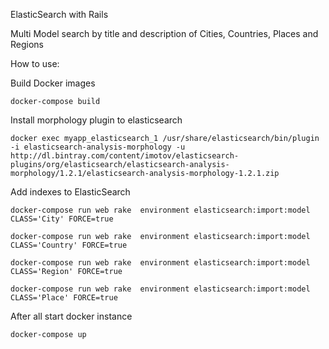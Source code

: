 ElasticSearch with Rails

Multi Model search by title and description of Cities, Countries, Places and Regions

How to use:

Build Docker images

```
docker-compose build
```

Install morphology plugin to elasticsearch

```
docker exec myapp_elasticsearch_1 /usr/share/elasticsearch/bin/plugin -i elasticsearch-analysis-morphology -u http://dl.bintray.com/content/imotov/elasticsearch-plugins/org/elasticsearch/elasticsearch-analysis-morphology/1.2.1/elasticsearch-analysis-morphology-1.2.1.zip

```

Add indexes to ElasticSearch

```
docker-compose run web rake  environment elasticsearch:import:model CLASS='City' FORCE=true

docker-compose run web rake  environment elasticsearch:import:model CLASS='Country' FORCE=true

docker-compose run web rake  environment elasticsearch:import:model CLASS='Region' FORCE=true

docker-compose run web rake  environment elasticsearch:import:model CLASS='Place' FORCE=true

```
After all start docker instance

```
docker-compose up
```